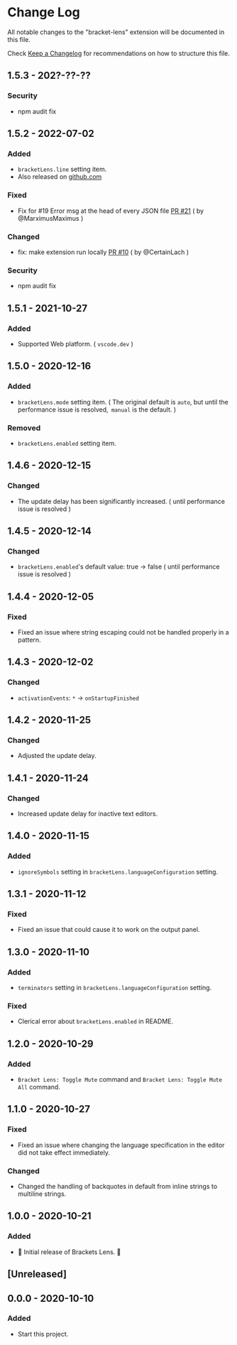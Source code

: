 # Change Log

All notable changes to the "bracket-lens" extension will be documented in this file.

Check [Keep a Changelog](http://keepachangelog.com/) for recommendations on how to structure this file.

## 1.5.3 - 202?-??-??

### Security

- npm audit fix

## 1.5.2 - 2022-07-02

### Added

- `bracketLens.line` setting item.
- Also released on [github.com](https://github.com/wraith13/bracket-lens-vscode/releases)

### Fixed

- Fix for #19 Error msg at the head of every JSON file [PR #21](https://github.com/wraith13/bracket-lens-vscode/pull/21) ( by @MarximusMaximus )

### Changed

- fix: make extension run locally [PR #10](https://github.com/wraith13/bracket-lens-vscode/pull/10) ( by @CertainLach )

### Security

- npm audit fix

## 1.5.1 - 2021-10-27

### Added

- Supported Web platform. ( `vscode.dev` )

## 1.5.0 - 2020-12-16

### Added

- `bracketLens.mode` setting item. ( The original default is `auto`, but until the performance issue is resolved,` manual` is the default. )

### Removed

- `bracketLens.enabled` setting item.

## 1.4.6 - 2020-12-15

### Changed

- The update delay has been significantly increased. ( until performance issue is resolved )

## 1.4.5 - 2020-12-14

### Changed

- `bracketLens.enabled`'s default value: true -> false ( until performance issue is resolved )

## 1.4.4 - 2020-12-05

### Fixed

- Fixed an issue where string escaping could not be handled properly in a pattern.

## 1.4.3 - 2020-12-02

### Changed

- `activationEvents`: `*` -> `onStartupFinished`

## 1.4.2 - 2020-11-25

### Changed

- Adjusted the update delay.

## 1.4.1 - 2020-11-24

### Changed

- Increased update delay for inactive text editors.

## 1.4.0 - 2020-11-15

### Added

- `ignoreSymbols` setting in `bracketLens.languageConfiguration` setting.

## 1.3.1 - 2020-11-12

### Fixed

- Fixed an issue that could cause it to work on the output panel.

## 1.3.0 - 2020-11-10

### Added

- `terminators` setting in `bracketLens.languageConfiguration` setting.

### Fixed

- Clerical error about `bracketLens.enabled` in README.

## 1.2.0 - 2020-10-29

### Added

- `Bracket Lens: Toggle Mute` command and `Bracket Lens: Toggle Mute All` command.

## 1.1.0 - 2020-10-27

### Fixed

- Fixed an issue where changing the language specification in the editor did not take effect immediately.

### Changed

- Changed the handling of backquotes in default from inline strings to multiline strings.

## 1.0.0 - 2020-10-21

### Added

- 🎊 Initial release of Brackets Lens. 🎉

## [Unreleased]

## 0.0.0 - 2020-10-10

### Added

- Start this project.
